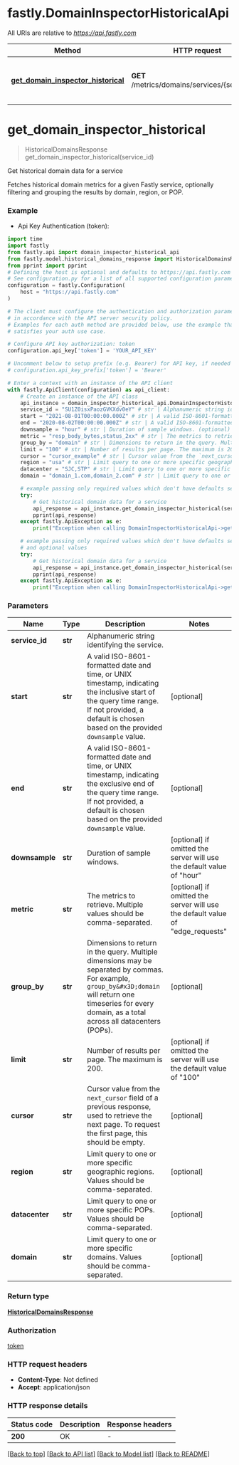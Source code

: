 # fastly.DomainInspectorHistoricalApi

All URIs are relative to *https://api.fastly.com*

Method | HTTP request | Description
------------- | ------------- | -------------
[**get_domain_inspector_historical**](DomainInspectorHistoricalApi.md#get_domain_inspector_historical) | **GET** /metrics/domains/services/{service_id} | Get historical domain data for a service


# **get_domain_inspector_historical**
> HistoricalDomainsResponse get_domain_inspector_historical(service_id)

Get historical domain data for a service

Fetches historical domain metrics for a given Fastly service, optionally filtering and grouping the results by domain, region, or POP. 

### Example

* Api Key Authentication (token):

```python
import time
import fastly
from fastly.api import domain_inspector_historical_api
from fastly.model.historical_domains_response import HistoricalDomainsResponse
from pprint import pprint
# Defining the host is optional and defaults to https://api.fastly.com
# See configuration.py for a list of all supported configuration parameters.
configuration = fastly.Configuration(
    host = "https://api.fastly.com"
)

# The client must configure the authentication and authorization parameters
# in accordance with the API server security policy.
# Examples for each auth method are provided below, use the example that
# satisfies your auth use case.

# Configure API key authorization: token
configuration.api_key['token'] = 'YOUR_API_KEY'

# Uncomment below to setup prefix (e.g. Bearer) for API key, if needed
# configuration.api_key_prefix['token'] = 'Bearer'

# Enter a context with an instance of the API client
with fastly.ApiClient(configuration) as api_client:
    # Create an instance of the API class
    api_instance = domain_inspector_historical_api.DomainInspectorHistoricalApi(api_client)
    service_id = "SU1Z0isxPaozGVKXdv0eY" # str | Alphanumeric string identifying the service.
    start = "2021-08-01T00:00:00.000Z" # str | A valid ISO-8601-formatted date and time, or UNIX timestamp, indicating the inclusive start of the query time range. If not provided, a default is chosen based on the provided `downsample` value. (optional)
    end = "2020-08-02T00:00:00.000Z" # str | A valid ISO-8601-formatted date and time, or UNIX timestamp, indicating the exclusive end of the query time range. If not provided, a default is chosen based on the provided `downsample` value. (optional)
    downsample = "hour" # str | Duration of sample windows. (optional) if omitted the server will use the default value of "hour"
    metric = "resp_body_bytes,status_2xx" # str | The metrics to retrieve. Multiple values should be comma-separated. (optional) if omitted the server will use the default value of "edge_requests"
    group_by = "domain" # str | Dimensions to return in the query. Multiple dimensions may be separated by commas. For example, `group_by=domain` will return one timeseries for every domain, as a total across all datacenters (POPs).  (optional)
    limit = "100" # str | Number of results per page. The maximum is 200. (optional) if omitted the server will use the default value of "100"
    cursor = "cursor_example" # str | Cursor value from the `next_cursor` field of a previous response, used to retrieve the next page. To request the first page, this should be empty. (optional)
    region = "usa" # str | Limit query to one or more specific geographic regions. Values should be comma-separated.  (optional)
    datacenter = "SJC,STP" # str | Limit query to one or more specific POPs. Values should be comma-separated. (optional)
    domain = "domain_1.com,domain_2.com" # str | Limit query to one or more specific domains. Values should be comma-separated. (optional)

    # example passing only required values which don't have defaults set
    try:
        # Get historical domain data for a service
        api_response = api_instance.get_domain_inspector_historical(service_id)
        pprint(api_response)
    except fastly.ApiException as e:
        print("Exception when calling DomainInspectorHistoricalApi->get_domain_inspector_historical: %s\n" % e)

    # example passing only required values which don't have defaults set
    # and optional values
    try:
        # Get historical domain data for a service
        api_response = api_instance.get_domain_inspector_historical(service_id, start=start, end=end, downsample=downsample, metric=metric, group_by=group_by, limit=limit, cursor=cursor, region=region, datacenter=datacenter, domain=domain)
        pprint(api_response)
    except fastly.ApiException as e:
        print("Exception when calling DomainInspectorHistoricalApi->get_domain_inspector_historical: %s\n" % e)
```


### Parameters

Name | Type | Description  | Notes
------------- | ------------- | ------------- | -------------
 **service_id** | **str**| Alphanumeric string identifying the service. |
 **start** | **str**| A valid ISO-8601-formatted date and time, or UNIX timestamp, indicating the inclusive start of the query time range. If not provided, a default is chosen based on the provided `downsample` value. | [optional]
 **end** | **str**| A valid ISO-8601-formatted date and time, or UNIX timestamp, indicating the exclusive end of the query time range. If not provided, a default is chosen based on the provided `downsample` value. | [optional]
 **downsample** | **str**| Duration of sample windows. | [optional] if omitted the server will use the default value of "hour"
 **metric** | **str**| The metrics to retrieve. Multiple values should be comma-separated. | [optional] if omitted the server will use the default value of "edge_requests"
 **group_by** | **str**| Dimensions to return in the query. Multiple dimensions may be separated by commas. For example, `group_by&#x3D;domain` will return one timeseries for every domain, as a total across all datacenters (POPs).  | [optional]
 **limit** | **str**| Number of results per page. The maximum is 200. | [optional] if omitted the server will use the default value of "100"
 **cursor** | **str**| Cursor value from the `next_cursor` field of a previous response, used to retrieve the next page. To request the first page, this should be empty. | [optional]
 **region** | **str**| Limit query to one or more specific geographic regions. Values should be comma-separated.  | [optional]
 **datacenter** | **str**| Limit query to one or more specific POPs. Values should be comma-separated. | [optional]
 **domain** | **str**| Limit query to one or more specific domains. Values should be comma-separated. | [optional]

### Return type

[**HistoricalDomainsResponse**](HistoricalDomainsResponse.md)

### Authorization

[token](../README.md#token)

### HTTP request headers

 - **Content-Type**: Not defined
 - **Accept**: application/json


### HTTP response details

| Status code | Description | Response headers |
|-------------|-------------|------------------|
**200** | OK |  -  |

[[Back to top]](#) [[Back to API list]](../README.md#documentation-for-api-endpoints) [[Back to Model list]](../README.md#documentation-for-models) [[Back to README]](../README.md)

